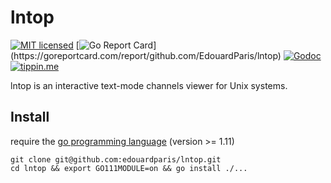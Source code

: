 # lntop

[![MIT licensed](https://img.shields.io/badge/license-MIT-blue.svg)](https://github.com/edouardparis/lntop/blob/master/LICENSE)
[![Go Report Card](https://goreportcard.com/badge/github.com/EdouardParis/lntop?)](https://goreportcard.com/report/github.com/EdouardParis/lntop)
[![Godoc](https://godoc.org/github.com/EdouardParis/lntop?status.svg)](https://godoc.org/github.com/EdouardParis/lntop)
[![tippin.me](https://badgen.net/badge/%E2%9A%A1%EF%B8%8Ftippin.me/@edouardparis/F0918E)](https://tippin.me/@edouardparis)

lntop is an interactive text-mode channels viewer for Unix systems.

## Install

require the [go programming language](https://golang.org/) (version >= 1.11)
```
git clone git@github.com:edouardparis/lntop.git
cd lntop && export GO111MODULE=on && go install ./...
```
